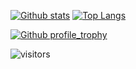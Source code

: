 [![Github stats](https://github-readme-stats.vercel.app/api?username=Piterden&hide_border=true&count_private=true&show_icons=true&theme=vision-friendly-dark&include_all_commits=true)](https://github.com/anuraghazra/github-readme-stats) [![Top Langs](https://github-readme-stats.vercel.app/api/top-langs/?username=Piterden&hide=smarty,java,actionscript&hide_border=true&theme=vision-friendly-dark&langs_count=10&layout=compact)](https://github.com/anuraghazra/github-readme-stats)

[![Github profile_trophy](https://github-profile-trophy.vercel.app/?username=piterden&theme=dracula&row=2&column=4&no-bg=true&margin-h=15&margin-w=15)](https://github.com/ryo-ma/github-profile-trophy)

![visitors](https://visitor-badge.glitch.me/badge?page_id=Piterden.Piterden) 
